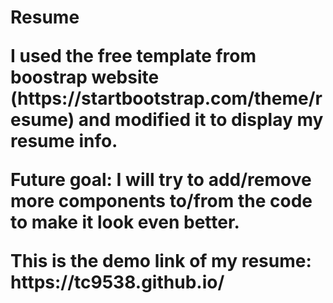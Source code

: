 <h1> Resume
<p> I used the free template from boostrap website (https://startbootstrap.com/theme/resume) and modified it to display my resume info. </p>
<p> Future goal: I will try to add/remove more components to/from the code to make it look even better. </p>
<p> This is the demo link of my resume: https://tc9538.github.io/ </p>
